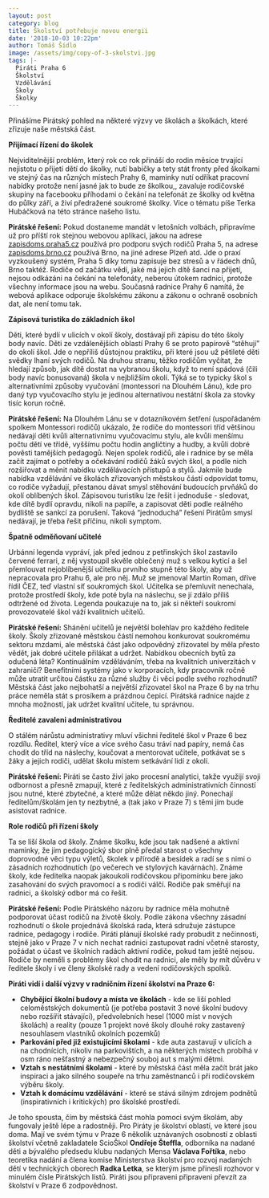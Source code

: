 ```yaml
---
layout: post
category: blog
title: Školství potřebuje novou energii
date: '2018-10-03 10:22pm'
author: Tomáš Šídlo
image: /assets/img/copy-of-3-skolstvi.jpg
tags: |-
  Piráti Praha 6
  Školství
  Vzdělávání
  Školy
  Školky
---
```

Přinášíme Pirátský pohled na některé výzvy ve školách a školkách, které zřizuje naše městská část.

**Přijímací řízení do školek**

Nejviditelnější problém, který rok co rok přináší do rodin měsíce trvající nejistotu o přijetí dětí do školky, nutí babičky a tety stát fronty před školkami ve stejný čas na různých místech Prahy 6, maminky nutí odříkat pracovní nabídky protože není jasné jak to bude ze školkou,, zavaluje rodičovské skupiny na facebooku příhodami o čekání na telefonát ze školky od května do půlky září, a živí předražené soukromé školky. Více o tématu píše Terka Hubáčková na této stránce našeho listu.

**Pirátské řešení:** Pokud dostaneme mandát v letošních volbách, připravíme už pro příští rok stejnou webovou aplikaci, jakou na adrese [zapisdoms.praha5.cz](https://zapisdoms.praha5.cz/) používá pro podporu svých rodičů Praha 5, na adrese [zapisdoms.brno.cz](https://zapisdoms.brno.cz/) používá Brno, na jiné adrese Plzeň atd. Jde o praxí vyzkoušený systém, Praha 5 díky tomu zapisuje bez stresů a v řádech dnů, Brno taktéž. Rodiče od začátku vědí, jaké má jejich dítě šanci na přijetí, nejsou odkázáni na čekání na telefonáty, neberou útokem radnici, protože všechny informace jsou na webu. Současná radnice Prahy 6 namítá, že webová aplikace odporuje školskému zákonu a zákonu o ochraně osobních dat, ale není tomu tak.

**Zápisová turistika do základních škol**

Děti, které bydlí v ulicích v okolí školy, dostávají při zápisu do této školy body navíc. Děti ze vzdálenějších oblastí Prahy 6 se proto papírově “stěhují” do okolí škol. Jde o nepříliš důstojnou praktiku, při které jsou už pětileté děti svědky lhaní svých rodičů. Na druhou stranu, těžko rodičům vyčítat, že hledají způsob, jak dítě dostat na vybranou školu, když to není spádová (čili body navíc bonusovaná) škola v nejbližším okolí. Týká se to typicky škol s alternativními způsoby vyučování (montessori na Dlouhém Lánu), kde pro daný typ vyučovacího stylu je jedinou alternativou nestátní škola za stovky tisíc korun ročně.

**Pirátské řešení:** Na Dlouhém Lánu se v dotazníkovém šetření (uspořádaném spolkem Montessori rodičů) ukázalo, že rodiče do montessori tříd většinou nedávají děti kvůli alternativnímu vyučovacímu stylu, ale kvůli menšímu počtu dětí ve třídě, vyššímu počtu hodin angličtiny a hudby, a kvůli dobré pověsti tamějších pedagogů.  Nejen spolek rodičů, ale i radnice by se měla začít zajímat o potřeby a očekávání rodičů žáků svých škol, a podle nich rozšiřovat a měnit nabídku vzdělávacích přístupů a stylů. Jakmile bude nabídka vzdělávání ve školách zřizovaných městskou částí odpovídat tomu, co rodiče vyžadují, přestanou dávat smysl stěhování budoucích prvňáků do okolí oblíbených škol. Zápisovou turistiku lze řešit i jednoduše - sledovat, kde dítě bydlí opravdu, nikoli na papíře, a zapisovat děti podle reálného bydliště se sankcí za porušení. Taková “jednoduchá” řešení Pirátům smysl nedávají, je třeba řešit příčinu, nikoli symptom.

**Špatně odměňovaní učitelé**

Urbánní legenda vypráví, jak před jednou z petřinských škol zastavilo červené ferrari, z něj vystoupil skvěle oblečený muž s velkou kyticí a šel přemlouvat nejoblíbenější učitelku prvního stupně této školy, aby už nepracovala pro Prahu 6, ale pro něj. Muž se jmenoval Martin Roman, dříve řídil ČEZ, teď vlastní síť soukromých škol. Učitelka se přemluvit nenechala, protože prostředí školy, kde poté byla na náslechu, se jí zdálo příliš odtržené od života. Legenda poukazuje na to, jak si někteří soukromí provozovatelé škol váží kvalitních učitelů. 

**Pirátské řešení:** Shánění učitelů je největší bolehlav pro každého ředitele školy. Školy zřizované městskou částí nemohou konkurovat soukromému sektoru mzdami, ale městská část jako odpovědný zřizovatel by měla přesto vědět, jak dobré učitele přilákat a udržet. Nabídkou obecních bytů za odučená léta? Kontinuálním vzděláváním, třeba na kvalitních univerzitách v zahraničí? Benefitními systémy jako v korporacích, kdy pracovník ročně může utratit určitou částku za různé služby či věci podle svého rozhodnutí? Městská část jako nejbohatší a největší zřizovatel škol na Praze 6 by na trhu práce neměla stát s prosíkem a prázdnou čepicí. Pirátská radnice najde z mnoha možností, jak udržet kvalitní učitele, tu správnou.

**Ředitelé zavaleni administrativou**

O stálém nárůstu administrativy mluví všichni ředitelé škol v Praze 6 bez rozdílu. Ředitel, který více a více svého času tráví nad papíry, nemá čas chodit do tříd na náslechy, koučovat a mentorovat učitele, potkávat se s žáky a jejich rodiči, udělat školu místem setkávání lidí z okolí.

**Pirátské řešení:** Piráti se často živí jako procesní analytici, takže využijí svoji odbornost a přesně zmapují, které z ředitelských administrativních činností jsou nutné, které zbytečné, a které může dělat někdo jiný. Ponechají ředitelům/školám jen ty nezbytné, a (tak jako v Praze 7) s těmi jim bude asistovat radnice. 

**Role rodičů při řízení školy**

Ta se liší škola od školy. Známe školku, kde jsou tak nadšené a aktivní maminky, že jim pedagogický sbor plně předal starost o všechny doprovodné věci typu výletů, školek v přírodě a besídek a radí se s nimi o zásadních rozhodnutích (po večerech ve stylových kavárnách). Známe školy, kde ředitelka naopak jakoukoli rodičovskou připomínku bere jako zasahování do svých pravomocí a s rodiči válčí. Rodiče pak směřují na radnici, a školský odbor má co řešit.

**Pirátské řešení:** Podle Pirátského názoru by radnice měla mohutně podporovat účast rodičů na životě školy. Podle zákona všechny zásadní rozhodnutí o škole projednává školská rada, která sdružuje zástupce radnice, pedagogy i rodiče. Piráti plánují školské rady probudit z nečinnosti, stejně jako v Praze 7 v nich nechat radnici zastupovat radní včetně starosty, požádat o účast ve školních radách aktivní rodiče, pokud tam ještě nejsou. Rodiče by neměli s problémy škol chodit na radnici, ale měly by mít důvěru v ředitele školy i ve členy školské rady a vedení rodičovských spolků.

**Piráti vidí i další výzvy v radničním řízení školství na Praze 6:**

* **Chybějící školní budovy a místa ve školách** - kde se liší pohled celoměstských dokumentů (je potřeba postavit 3 nové školní budovy nebo rozšířit stávající), předvolebních hesel (1000 míst v nových školách) a reality (pouze 1 projekt nové školy dlouhé roky zastavený nesouhlasem vlastníků okolních pozemků)
* **Parkování před již existujícími školami** - kde auta zastavují v ulicích a na chodnících, nikoliv na parkovištích, a na některých místech probíhá v osm ráno nešťastný a nebezpečný souboj aut s malými dětmi. 
* **Vztah s nestátními školami** - které by městská část měla začít brát jako inspiraci a jako silného soupeře na trhu zaměstnanců i při rodičovském výběru školy. 
* **Vztah k domácímu vzdělávání** - které se stává silným zdrojem podnětů (inspirativních i kritických) pro školské prostředí.

Je toho spousta, čím by městská část mohla pomoci svým školám, aby fungovaly ještě lépe a radostněji. Pro Piráty je školství oblastí, ve které jsou doma. Mají ve svém týmu v Praze 6 několik uznávaných osobností z oblasti školství včetně zakladatele ScioŠkol **Ondřeje Šteffla**, odborníka na nadané děti a bývalého předsedu klubu nadaných Mensa **Václava Fořtíka**, nebo teoretika nadání a člena komise Ministerstva školství pro rozvoj nadaných dětí v technických oborech **Radka Letka**, se kterým jsme přinesli rozhovor v minulém čísle Pirátských listů. Piráti jsou připraveni připraveni převzít za školství v Praze 6 zodpovědnost.

